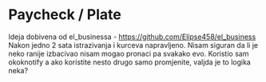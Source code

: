 # Paycheck / Plate

Ideja dobivena od el_businessa - https://github.com/Elipse458/el_business
Nakon jedno 2 sata istrazivanja i kurceva napravljeno.
Nisam siguran da li je neko ranije izbacivao nisam mogao pronaci pa svakako evo.
Koristio sam okoknotify a ako koristite nesto drugo samo promjenite, valjda je to logika neka?
